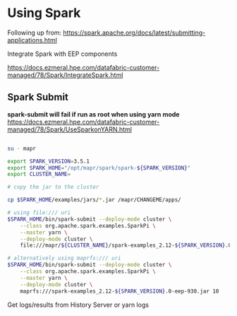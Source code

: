 # Using Spark

Following up from:
https://spark.apache.org/docs/latest/submitting-applications.html

Integrate Spark with EEP components

https://docs.ezmeral.hpe.com/datafabric-customer-managed/78/Spark/IntegrateSpark.html


## Spark Submit

**spark-submit will fail if run as root when using yarn mode**
https://docs.ezmeral.hpe.com/datafabric-customer-managed/78/Spark/UseSparkonYARN.html


```bash

su - mapr

export SPARK_VERSION=3.5.1
export SPARK_HOME="/opt/mapr/spark/spark-${SPARK_VERSION}"
export CLUSTER_NAME=

# copy the jar to the cluster

cp $SPARK_HOME/examples/jars/*.jar /mapr/CHANGEME/apps/

# using file:/// uri
$SPARK_HOME/bin/spark-submit --deploy-mode cluster \
    --class org.apache.spark.examples.SparkPi \
    --master yarn \
    --deploy-mode cluster \
    file:///mapr/${CLUSTER_NAME}/spark-examples_2.12-${SPARK_VERSION}.0-eep-930.jar 10

# alternatively using maprfs:/// uri
$SPARK_HOME/bin/spark-submit --deploy-mode cluster \
    --class org.apache.spark.examples.SparkPi \
    --master yarn \
    --deploy-mode cluster \
    maprfs:///spark-examples_2.12-${SPARK_VERSION}.0-eep-930.jar 10

```

Get logs/results from History Server or yarn logs
